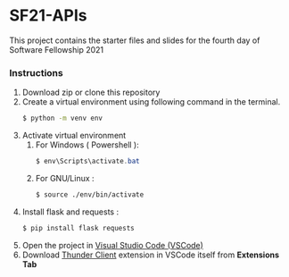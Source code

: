 # SF21-APIs
This project contains the starter files and slides for the fourth day of Software Fellowship 2021

### Instructions

1. Download zip or clone this repository
2. Create a virtual environment using following command in the terminal.
      ```sh
      $ python -m venv env
      ```
3. Activate virtual environment 
   1. For Windows ( Powershell ): 
         ```powershell
         $ env\Scripts\activate.bat
         ```
   2. For GNU/Linux : 
         ```sh
         $ source ./env/bin/activate
         ```
4. Install flask and requests : 
      ```sh
      $ pip install flask requests
      ```
6. Open the project in [Visual Studio Code (VSCode)](https://code.visualstudio.com/)
7. Download [Thunder Client](https://www.thunderclient.io/) extension in VSCode itself from **Extensions Tab**
